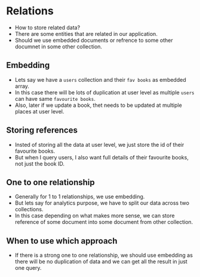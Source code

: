 # Relations

- How to store related data?
- There are some entities that are related in our application.
- Should we use embedded documents or refrence to some other documnet in some other collection.


## Embedding

- Lets say we have a `users` collection and their `fav books` as embedded array.
- In this case there will be lots of duplication at user level as multiple `users` can have same `favourite books`.
- Also, later if we update a book, thet needs to be updated at multiple places at user level.


## Storing references

- Insted of storing all the data at user level, we just store the id of their favourite books.
- But when I query users, I also want full details of their favourite books, not just the book ID.

## One to one relationship

- Generally for 1 to 1 relationships, we use embedding.
- But lets say for analytics purpose, we have to split our data across two collections.
- In this case depending on what makes more sense, we can store reference of some document into some document from other collection.


## When to use which approach

- If there is a strong one to one relationship, we should use embedding as there will be no duplication of data and we can get all the result in just one query.
